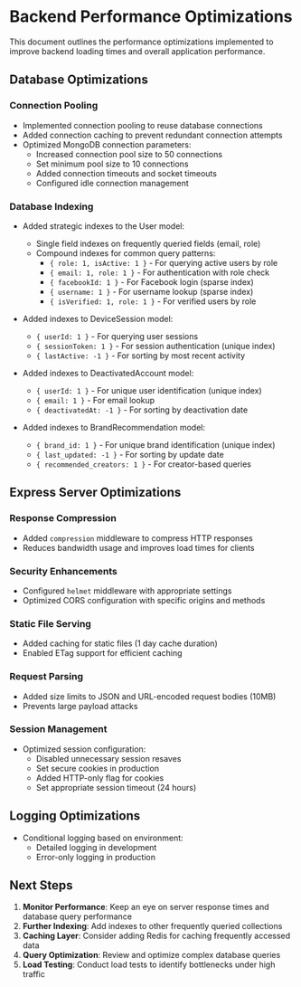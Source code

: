 # Backend Performance Optimizations

This document outlines the performance optimizations implemented to improve backend loading times and overall application performance.

## Database Optimizations

### Connection Pooling
- Implemented connection pooling to reuse database connections
- Added connection caching to prevent redundant connection attempts
- Optimized MongoDB connection parameters:
  - Increased connection pool size to 50 connections
  - Set minimum pool size to 10 connections
  - Added connection timeouts and socket timeouts
  - Configured idle connection management

### Database Indexing
- Added strategic indexes to the User model:
  - Single field indexes on frequently queried fields (email, role)
  - Compound indexes for common query patterns:
    - `{ role: 1, isActive: 1 }` - For querying active users by role
    - `{ email: 1, role: 1 }` - For authentication with role check
    - `{ facebookId: 1 }` - For Facebook login (sparse index)
    - `{ username: 1 }` - For username lookup (sparse index)
    - `{ isVerified: 1, role: 1 }` - For verified users by role

- Added indexes to DeviceSession model:
  - `{ userId: 1 }` - For querying user sessions
  - `{ sessionToken: 1 }` - For session authentication (unique index)
  - `{ lastActive: -1 }` - For sorting by most recent activity

- Added indexes to DeactivatedAccount model:
  - `{ userId: 1 }` - For unique user identification (unique index)
  - `{ email: 1 }` - For email lookup
  - `{ deactivatedAt: -1 }` - For sorting by deactivation date

- Added indexes to BrandRecommendation model:
  - `{ brand_id: 1 }` - For unique brand identification (unique index)
  - `{ last_updated: -1 }` - For sorting by update date
  - `{ recommended_creators: 1 }` - For creator-based queries

## Express Server Optimizations

### Response Compression
- Added `compression` middleware to compress HTTP responses
- Reduces bandwidth usage and improves load times for clients

### Security Enhancements
- Configured `helmet` middleware with appropriate settings
- Optimized CORS configuration with specific origins and methods

### Static File Serving
- Added caching for static files (1 day cache duration)
- Enabled ETag support for efficient caching

### Request Parsing
- Added size limits to JSON and URL-encoded request bodies (10MB)
- Prevents large payload attacks

### Session Management
- Optimized session configuration:
  - Disabled unnecessary session resaves
  - Set secure cookies in production
  - Added HTTP-only flag for cookies
  - Set appropriate session timeout (24 hours)

## Logging Optimizations

- Conditional logging based on environment:
  - Detailed logging in development
  - Error-only logging in production

## Next Steps

1. **Monitor Performance**: Keep an eye on server response times and database query performance
2. **Further Indexing**: Add indexes to other frequently queried collections
3. **Caching Layer**: Consider adding Redis for caching frequently accessed data
4. **Query Optimization**: Review and optimize complex database queries
5. **Load Testing**: Conduct load tests to identify bottlenecks under high traffic